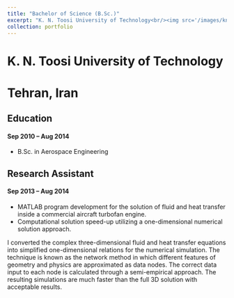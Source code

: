 ```yaml
---
title: "Bachelor of Science (B.Sc.)"
excerpt: "K. N. Toosi University of Technology<br/><img src='/images/kntu-logo.png'>"
collection: portfolio
---
```


# <i class="fa fa-graduation-cap" aria-hidden="true"></i> K. N. Toosi University of Technology
# <i class="fa fa-location-arrow" aria-hidden="true"></i> Tehran, Iran

## Education
#### Sep 2010 – Aug 2014

- B.Sc. in Aerospace Engineering

## Research Assistant
#### Sep 2013 – Aug 2014

- MATLAB program development for the solution of fluid and heat transfer inside a commercial aircraft turbofan engine.
- Computational solution speed-up utilizing a one-dimensional numerical solution approach.

I converted the complex three-dimensional fluid and heat transfer equations into simplified one-dimensional relations for the numerical simulation. The technique is known as the network method in which different features of geometry and physics are approximated as data nodes. The correct data input to each node is calculated through a semi-empirical approach. The resulting simulations are much faster than the full 3D solution with acceptable results.
